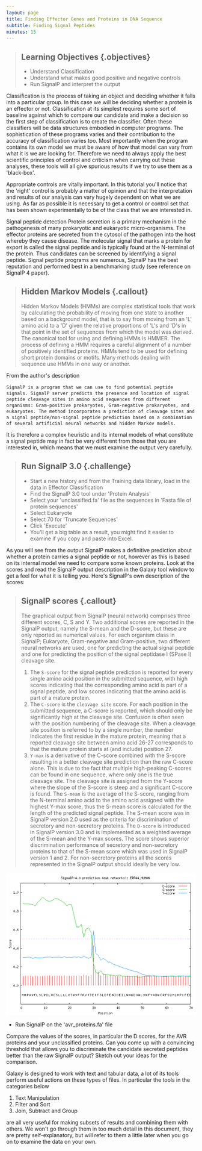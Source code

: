 ```yaml
---
layout: page
title: Finding Effector Genes and Proteins in DNA Sequence
subtitle: Finding Signal Peptides
minutes: 15
---
```


> ## Learning Objectives {.objectives}
>
> * Understand Classification
> * Understand what makes good positive and negative controls
> * Run SignalP and interpret the output
>


Classification is the process of taking an object and deciding whether it falls into a particular group. In this case we will be deciding whether a protein is an effector or not. Classification at its simplest requires some sort of baseline against which to compare our candidate and make a decision so the first step of classification is to create the classifier. Often these classifiers will be data structures embodied in computer programs. The sophistication of these programs varies and their contribution to the accuracy of classification varies too. Most importantly when the program contains its own model we must be aware of how that model can vary from what it is we are looking for. Therefore we need to always apply the best scientific principles of control and criticism when carrying out these analyses, these tools will all give spurious results if we try to use them as a 'black-box'. 

Appropriate controls are vitally important. In this tutorial you'll notice that the 'right' control is probably a matter of opinion and that the interpretation and results of our analysis can vary hugely dependent on what we are using. As far as possible it is necessary to get a control or control set that has been shown experimentally to be of the class that we are interested in.

Signal peptide detection
Protein secretion is a primary mechanism in the pathogenesis of many prokaryotic and eukaryotic micro-organisms. The effector proteins are secreted from the cytosol of the pathogen into the host whereby they cause disease. The molecular signal that marks a protein for export is called the signal peptide and is typically found at the N-terminal of the protein. Thus candidates can be screened by identifying a signal peptide. Signal peptide programs are numerous, SignalP has the best reputation and performed best in a benchmarking study (see reference on SignalP 4 paper).  

> ## Hidden Markov Models {.callout}
> Hidden Markov Models (HMMs) are complex statistical tools that work by calculating the probability of moving from one state to another based on a background model, that is to say from moving from an 'L' amino acid to a 'D' given the relative proportions of 'L's and 'D's in that point in the set of sequences from which the model was derived. The canonical tool for using and defining HMMs is HMMER. The process of defining a HMM requires a careful alignment of a number of positively identified proteins. HMMs tend to be used for defining short protein domains or motifs. Many methods dealing with sequence use HMMs in one way or another.
> 

From the author's description 

~~~
SignalP is a program that we can use to find potential peptide signals. SignalP server predicts the presence and location of signal peptide cleavage sites in amino acid sequences from different organisms: Gram-positive prokaryotes, Gram-negative prokaryotes, and eukaryotes. The method incorporates a prediction of cleavage sites and a signal peptide/non-signal peptide prediction based on a combination of several artificial neural networks and hidden Markov models. 
~~~

It is therefore a complex heuristic and its internal models of what constitute a signal peptide may in fact be very different from those that you are interested in, which means that we must examine the output very carefully. 

> ## Run SignalP 3.0 {.challenge}
> + Start a new history and from the  Training data library, load in the data in Effector Classification
> + Find the SignalP 3.0 tool under 'Protein Analysis'
> + Select your 'unclassified.fa' file as the sequences in 'Fasta file of protein sequences'
> + Select Eukaryote
> + Select 70 for 'Truncate Sequences'
> + Click 'Execute' 
> + You'll get a big table as a result, you might find it easier to examine if you copy and paste into Excel.

As you will see from the output SignalP makes a definitive prediction about whether a protein carries a signal peptide or not, however as this is based on its internal model we need to compare some known proteins. Look at the scores and read the SignalP output description in the Galaxy tool window to get a feel for what it is telling you. Here's SignalP's own description of the scores:

> ## SignalP scores {.callout}
> The graphical output from SignalP (neural network) comprises three different scores, C, S and Y. Two additional scores are reported in the SignalP output, namely the S-mean and the D-score, but these are only reported as numerical values.
> For each organism class in SignalP; Eukaryote, Gram-negative and Gram-positive, two different neural networks are used, one for predicting the actual signal peptide and one for predicting the position of the signal peptidase I (SPase I) cleavage site. 
> 1. The `S-score` for the signal peptide prediction is reported for every single amino acid position in the submitted sequence, with high scores indicating that the corresponding amino acid is part of a signal peptide, and low scores indicating that the amino acid is part of a mature protein.
> 1. The `C-score` is the `cleavage site` score. For each position in the submitted sequence, a C-score is reported, which should only be significantly high at the cleavage site. Confusion is often seen with the position numbering of the cleavage site. When a cleavage site position is referred to by a single number, the number indicates the first residue in the mature protein, meaning that a reported cleavage site between amino acid 26-27 corresponds to that the mature protein starts at (and include) position 27.
> 2. `Y-max` is a derivative of the C-score combined with the S-score resulting in a better cleavage site prediction than the raw C-score alone. This is due to the fact that multiple high-peaking C-scores can be found in one sequence, where only one is the true cleavage site. The cleavage site is assigned from the Y-score where the slope of the S-score is steep and a significant C-score is found.
> The `S-mean` is the average of the S-score, ranging from the N-terminal amino acid to the amino acid assigned with the highest Y-max score, thus the S-mean score is calculated for the length of the predicted signal peptide. The S-mean score was in SignalP version 2.0 used as the criteria for discrimination of secretory and non-secretory proteins.
> The `D-score` is introduced in SignalP version 3.0 and is implemented as a weighted average of the S-mean and the Y-max scores. The score shows superior discrimination performance of secretory and non-secretory proteins to that of the S-mean score which was used in SignalP version 1 and 2.
> For non-secretory proteins all the scores represented in the SignalP output should ideally be very low.

![SignalP output](img/signalp.png) 

+ Run SignalP on the 'avr_proteins.fa' file

Compare the values of the scores, in particular the D scores, for the AVR proteins and your unclassified proteins. Can you come up with a convincing threshold that allows you to discriminate the candidate secreted peptides better than the raw SignalP output? Sketch out your ideas for the comparison.

Galaxy is designed to work with text and tabular data, a lot of its tools perform useful actions on these types of files. In particular the tools in the categories below

1. Text Manipulation
2. Filter and Sort
3. Join, Subtract and Group

are all very useful for making subsets of results and combining them with others. We won't go through them in too much detail in this document, they are pretty self-explanatory, but will refer to them a little later when you go on to examine the data on your own.